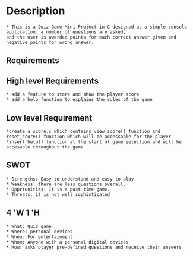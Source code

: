 
# Description

    * This is a Quiz Game Mini Project in C designed as a simple console application. a number of questions are asked, 
    and the user is awarded points for each correct answer given and negative points for wrong answer.

## Requirements
## High level Requirements

    * add a feature to store and show the player score
    * add a help function to explains the rules of the game
    
## Low level Requirement

    *create a score.c which contains view_score() function and  reset_score() function which will be accessable for the player
    *insert help() function at the start of game selection and will be accesable throughout the game

## SWOT

    * Strengths: Easy to understand and easy to play.
    * Weakness: there are less questions overall.
    * Opprtunities: It is a past time game.
    * Threats: it is not well sophisticated

## 4 'W 1 'H

    * What: Quiz game
    * Where: personal devices
    * When: For entertainment
    * Whom: Anyone with a personal digital devices
    * How: asks player pre-defined questions and receive their answers

